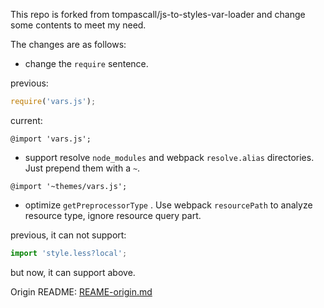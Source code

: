 This repo is forked from tompascall/js-to-styles-var-loader and change some contents to meet my need.

The changes are as follows:

- change the `require` sentence.

previous:

```js
require('vars.js');
```

current:

```less
@import 'vars.js';
```

- support resolve `node_modules` and webpack `resolve.alias` directories. Just prepend them with a `~`.

```less
@import '~themes/vars.js';
```

- optimize `getPreprocessorType` . Use webpack `resourcePath` to analyze resource type, ignore resource query part.

previous, it can not support:

```js
import 'style.less?local';
```

but now, it can support above.

Origin README: [REAME-origin.md](./README-origin.md)